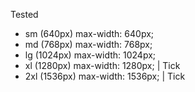 
Tested
- sm (640px)	max-width: 640px;
- md (768px)	max-width: 768px;
- lg (1024px)	max-width: 1024px;
- xl (1280px)	max-width: 1280px; | Tick
- 2xl (1536px)	max-width: 1536px; | Tick